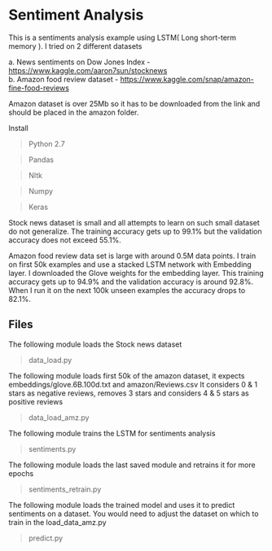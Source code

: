 # Sentiment Analysis

This is a sentiments analysis example using LSTM( Long short-term memory ). I tried on 2 different datasets

a. News sentiments on Dow Jones Index - https://www.kaggle.com/aaron7sun/stocknews  
b. Amazon food review dataset - https://www.kaggle.com/snap/amazon-fine-food-reviews

Amazon dataset is over 25Mb so it has to be downloaded from the link and should be placed in the amazon folder.

Install 

>Python 2.7

>Pandas

>Nltk

>Numpy

>Keras

Stock news dataset is small and all attempts to learn on such small dataset do not generalize. 
The training accuracy gets up to 99.1% but the validation accuracy does not exceed 55.1%.

Amazon food review data set is large with around 0.5M data points. I train on first 50k examples and use a stacked LSTM
network with Embedding layer. I downloaded the Glove weights for the embedding layer.
This training accuracy gets up to 94.9% and the validation accuracy is around 92.8%. When I run it on the next 100k unseen examples
the accuracy drops to 82.1%.

## Files

The following module loads the Stock news dataset
> data_load.py

The following module loads first 50k of the amazon dataset, it expects embeddings/glove.6B.100d.txt and amazon/Reviews.csv
It considers 0 & 1 stars as negative reviews, removes 3 stars and considers 4 & 5 stars as positive reviews
> data_load_amz.py

The following module trains the LSTM for sentiments analysis 
> sentiments.py

The following module loads the last saved module and retrains it for more epochs
> sentiments_retrain.py

The following module loads the trained model and uses it to predict sentiments on a dataset. You would need to adjust the 
dataset on which to train in the load_data_amz.py
> predict.py

